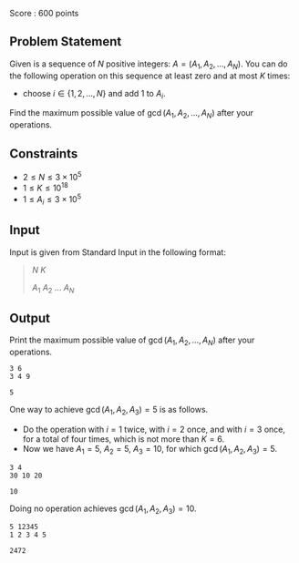 Score : $600$ points

## Problem Statement

Given is a sequence of $N$ positive integers: $A = (A_1, A_2, \ldots, A_N)$. You can do the following operation on this sequence at least zero and at most $K$ times:

- choose $i\in \{1,2,\ldots,N\}$ and add $1$ to $A_i$.

Find the maximum possible value of $\gcd(A_1, A_2, \ldots, A_N)$ after your operations.

## Constraints

- $2\leq N\leq 3\times 10^5$
- $1\leq K\leq 10^{18}$
- $1 \leq A_i\leq 3\times 10^5$

## Input

Input is given from Standard Input in the following format:

> $N$ $K$
> 
> $A_1$ $A_2$ $\ldots$ $A_N$

## Output

Print the maximum possible value of $\gcd(A_1, A_2, \ldots, A_N)$ after your operations.

```input1
3 6
3 4 9
```

```output1
5
```

One way to achieve $\gcd(A_1, A_2, A_3) = 5$ is as follows.

- Do the operation with $i = 1$ twice, with $i = 2$ once, and with $i = 3$ once, for a total of four times, which is not more than $K=6$.
- Now we have $A_1 = 5$, $A_2 = 5$, $A_3 = 10$, for which $\gcd(A_1, A_2, A_3) = 5$.

```input2
3 4
30 10 20
```

```output2
10
```

Doing no operation achieves $\gcd(A_1, A_2, A_3) = 10$.

```input3
5 12345
1 2 3 4 5
```

```output3
2472
```